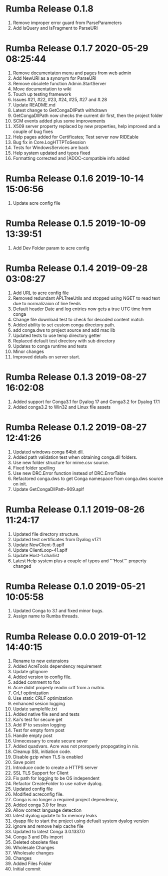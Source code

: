 # Rumba Release 0.1.8                    
1. Remove improper error guard from ParseParameters
2. Add IsQuery and IsFragment to ParseURI

# Rumba Release 0.1.7 2020-05-29 08:25:44
1. Remove documentaton menu and pages from web admin
2. Add NewURI as a synonym for ParseURI
3. Remove obsolete function Admin.StartServer
4. Move documentation to wiki
5. Touch up testing framework
6. Issues #21, #22, #23, #24, #25, #27 and #.28
7. Update README.md
8. Latest change to GetCongaDllPath withdrawn
9. GetCongaDllPath now checks the current dir first, then the project folder
10. SCM events added plus some improvements
11. X509 server property replaced by new properties, help improved and a couple of bug fixes
12. Help pages added for Certificates; Test server now RIDEable
13. Bug fix in Core.LogHTTPToSession
14. Tests for WindowsServices are back
15. Help system updated and typos fixed
16. Formatting corrected and ]ADOC-compatible info added

# Rumba Release 0.1.6 2019-10-14 15:06:56
1. Update acre config file

# Rumba Release 0.1.5 2019-10-09 13:39:51
1. Add Dev Folder param to acre config

# Rumba Release 0.1.4 2019-09-28 03:08:27
1. Add URL to acre config file
2. Removed redundant APLTreeUtils and stopped using NGET to read text due to normalizaion of line feeds
3. Default header Date and log entries now gets a true UTC time from conga
4. Change file download test to check for decoded content match
5. Added ability to set custom conga directory path.
6. add conga.dws to project source and add mac lib
7. Updated tests to use temp directory getter
8. Replaced default test directory with sub directory
9. Updates to conga runtime and tests
10. Minor changes
11. Improved details on server start.

# Rumba Release 0.1.3 2019-08-27 16:02:08
1. Added support for Conga3.1 for Dyalog 17 and Conga3.2 for Dyalog 17.1
2. Added conga3.2 to Win32 and Linux file assets

# Rumba Release 0.1.2 2019-08-27 12:41:26
1. Updated windows conga 64bit dll.
2. Added path validation test when obtaining conga.dll folders.
3. Use new folder structure for mime.csv source.
4. Fixed folder spelling
5. Use new DRC.Error function instead of DRC.ErrorTable
6. Refactored conga.dws to get Conga namespace from conga.dws source on init.
7. Update GetCongaDllPath-909.aplf

# Rumba Release 0.1.1 2019-08-26 11:24:17
1. Updated file directory structure.
2. Updated test certificates from Dyalog v17.1
3. Update NewClient-9.aplf
4. Update ClientLoop-41.aplf
5. Update Host-1.charlist
6. Latest Help system plus a couple of typos and '\''Host'\'' property changed

# Rumba Release 0.1.0 2019-05-21 10:05:58
1. Updated Conga to 3.1 and fixed minor bugs.
2. Assign name to Rumba threads.

# Rumba Release 0.0.0 2019-01-12 14:40:15
1. Rename to new extensions
2. Added AcreTools dependency requirement
3. Update gitignore
4. Added version to config file.
5. added comment to foo
6. Acre didnt properly readin crlf from a matrix.
7. CrLf optimization
8. Use static CRLF optimization
9. enhanced sesion logging
10. Update samplefile.txt
11. Added native file send and tests
12. Kai's test for secure get
13. Add IP to session logging
14. Test for empty form post
15. Handle empty post
16. Unnecessary to create secure sever
17. Added quadvars.   Acre was not proroperly propogating in nix.
18. Cleanup SSL initiation code.
19. Disable gzip when TLS is enabled
20. Save point
21. Introduce code to create a HTTPS server
22. SSL TLS Support for Client
23. Fix path for logging to be OS independent
24. Refactor CreateFolder to use native dyalog.
25. Updated config file
26. Modified acreconfig file.
27. Conga is no longer a required project dependency,
28. Added conga 3.0 for linux
29. Allow correct language detection
30. latest dyalog update to fix memory leaks
31. dyapp file to start the project using defualt system dyalog version
32. ignore and remove help cache file
33. Updated to latest Conga 3.0.1337.0
34. Conga 3 and Dlls import
35. Deleted obsolete files
36. Wholesale Changes
37. Wholesale changes
38. Changes
39. Added Files Folder
40. Initial commit
